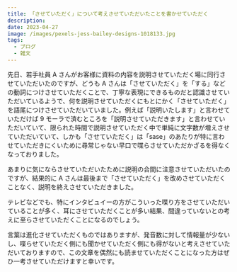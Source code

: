 ```yaml
---
title: 「させていただく」について考えさせていただいたことを書かせていただく
description:
date: 2023-04-27
image: /images/pexels-jess-bailey-designs-1018133.jpg
tags:
  - ブログ
  - 雑文
---
```


先日、若手社員 A さんがお客様に資料の内容を説明させていただく場に同行させていただいたのですが、どうも A さんは「させていただく」を「する」などの動詞につけさせていただくことで、丁寧な表現にできるものだと認識させていただいているようで、何を説明させていただくにもとにかく「させていただく」を語尾につけさせていただいていました。例えば「説明いたします」と言わせていただけば 9 モーラで済むところを「説明させていただきます」と言わせていただいていて、限られた時間で説明させていただく中で単純に文字数が増えさせていただいていて、しかも「させていただく」は「sase」のあたりが特に言わせていただきにくいために尋常じゃない早口で喋らさせていただかざるを得なくなっておりました。

あまりに気にならさせていただいたために説明の合間に注意させていただいたのですが、結果的に A さんは最後まで「させていただく」を改めさせていただくことなく、説明を終えさせていただきました。

テレビなどでも、特にインタビュイーの方がこういった喋り方をさせていただいていることが多く、耳にさせていただくことが多い結果、間違っていないとの考えに至らさせていただくことになるのでしょう。

言葉は進化させていただくものではありますが、発音数に対して情報量が少ないし、喋らせていただく側にも聞かせていただく側にも得がないと考えさせていただいておりますので、この文章を偶然にも読ませていただくことになった方はぜひ一考させていただけますと幸いです。
